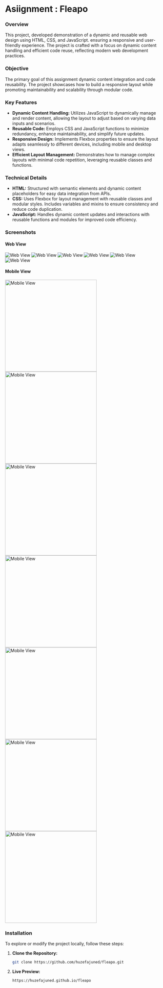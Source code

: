 # Asiignment : Fleapo

### Overview

This project, developed demonstration of a dynamic and reusable web design using HTML, CSS, and JavaScript. ensuring a responsive and user-friendly experience. The project is crafted with a focus on dynamic content handling and efficient code reuse, reflecting modern web development practices.

### Objective

The primary goal of this assignment dynamic content integration and code reusability. The project showcases how to build a responsive layout while promoting maintainability and scalability through modular code.

### Key Features

- **Dynamic Content Handling:** Utilizes JavaScript to dynamically manage and render content, allowing the layout to adjust based on varying data inputs and scenarios.
- **Reusable Code:** Employs CSS and JavaScript functions to minimize redundancy, enhance maintainability, and simplify future updates.
- **Responsive Design:** Implements Flexbox properties to ensure the layout adapts seamlessly to different devices, including mobile and desktop views.
- **Efficient Layout Management:** Demonstrates how to manage complex layouts with minimal code repetition, leveraging reusable classes and functions.

### Technical Details

- **HTML:** Structured with semantic elements and dynamic content placeholders for easy data integration from APIs.
- **CSS:** Uses Flexbox for layout management with reusable classes and modular styles. Includes variables and mixins to ensure consistency and reduce code duplication.
- **JavaScript:** Handles dynamic content updates and interactions with reusable functions and modules for improved code efficiency.

### Screenshots

#### Web View

![Web View](screenshots/desktop1.png)
![Web View](screenshots/desktop2.png)
![Web View](screenshots/desktop3.png)
![Web View](screenshots/desktop4.png)
![Web View](screenshots/desktop5.png)
![Web View](screenshots/desktop6.png)


#### Mobile View

<img src="screenshots/mobile1.png" alt="Mobile View" width="300" />
<img src="screenshots/mobile2.png" alt="Mobile View" width="300" />
<img src="screenshots/mobile3.png" alt="Mobile View" width="300" />
<img src="screenshots/mobile4.png" alt="Mobile View" width="300" />
<img src="screenshots/mobile5.png" alt="Mobile View" width="300" />
<img src="screenshots/mobile6.png" alt="Mobile View" width="300" />
<img src="screenshots/mobile7.png" alt="Mobile View" width="300" />


### Installation

To explore or modify the project locally, follow these steps:

1. **Clone the Repository:**

   ```bash
   git clone https://github.com/huzefajuned/fleapo.git
   ```

2. **Live Preview:**

   ```
   https://huzefajuned.github.io/fleapo
   ```
